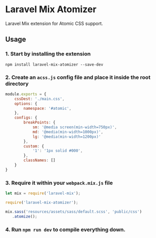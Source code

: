 # Laravel Mix Atomizer
Laravel Mix extension for Atomic CSS support.

## Usage
### 1. Start by installing the extension
```
npm install laravel-mix-atomizer --save-dev
```

### 2. Create an `acss.js` config file and place it inside the root directory
```js
module.exports = {
    cssDest: './main.css',
    options: {
        namespace: '#atomic',
    },
    configs: {
        breakPoints: {
            sm: '@media screen(min-width=750px)',
            md: '@media(min-width=1000px)',
            lg: '@media(min-width=1200px)'
        },
        custom: {
            '1': '1px solid #000',
        },
        classNames: []
    }
}
```

### 3. Require it within your `webpack.mix.js` file
```js
let mix = require('laravel-mix');

require('laravel-mix-atomizer');

mix.sass('resources/assets/sass/default.scss', 'public/css')
   .atomize();
```

### 4. Run `npm run dev` to compile everything down.
